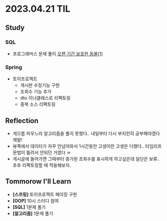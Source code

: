 # 2023.04.21 TIL

## Study
### SQL
- 프로그래머스 문제 풀이 [오랜 기간 보호한 동물(1)](https://school.programmers.co.kr/learn/courses/30/lessons/59044)
### Spring
- 토이프로젝트
  - 게시판 수정기능 구현
  - 조회수 기능 추가
  - dto 이너클래스로 리팩토링
  - 중복 소스 리팩토링
## Reflection
- 게으름 피우느라 알고리즘을 풀지 못했다.. 내일부터 다시 부지런히 공부해야겠다 제발!
- 뷰쪽에서 데이터가 자꾸 안넘어와서 1시간동안 고생이란 고생은 다했다.. 타임리프 문법이 틀려서 안되던 거였다 ㅠ
- 게시글에 들어가면 그때부터 증가된 조회수를 표시하게 하고싶은데 일단은 보류.. 추후 리팩토링할 때 적용해보자.
## Tommorow I'll Learn
- **[스프링]** 토이프로젝트 페이징 구현
- **[OOP]** 10시 스터디 참여
- **[SQL]** 1문제 풀기
- **[알고리즘]** 1문제 풀기

